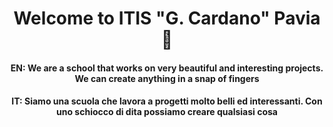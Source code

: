 <h1 align="center">Welcome to ITIS &#34;G. Cardano&#34; Pavia 👋</h1>
<p align="center">
  <h4 align="center">EN: We are a school that works on very beautiful and interesting projects. We can create anything in a snap of fingers</h4>
  <h4 align="center">IT: Siamo una scuola che lavora a progetti molto belli ed interessanti. Con uno schiocco di dita possiamo creare qualsiasi cosa</h4>
</p>




